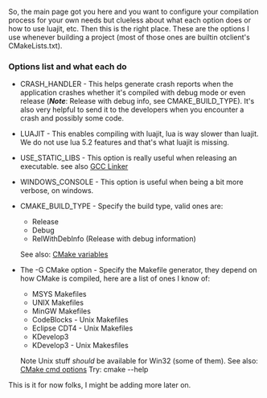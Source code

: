 So, the main page got you here and you want to configure your compilation process for your own needs but clueless about what each option does or how to use luajit, etc.  Then this is the right place.
These are the options I use whenever building a project (most of those ones are builtin otclient's CMakeLists.txt).

### Options list and what each do
* CRASH_HANDLER - This helps generate crash reports when the application crashes whether it's compiled with debug mode or even release (***Note***: Release with debug info, see CMAKE_BUILD_TYPE).  It's also very helpful to send it to the developers when you encounter a crash and possibly some code.
* LUAJIT - This enables compiling with luajit, lua is way slower than luajit.  We do not use lua 5.2 features and that's what luajit is missing.
* USE_STATIC_LIBS - This option is really useful when releasing an executable.
   see also [GCC Linker](http://gcc.gnu.org/onlinedocs/gcc/Link-Options.html)
* WINDOWS_CONSOLE - This option is useful when being a bit more verbose, on windows.
* CMAKE_BUILD_TYPE - Specify the build type, valid ones are:
   * Release
   * Debug
   * RelWithDebInfo (Release with debug information)

  See also: [CMake variables](http://www.cmake.org/Wiki/CMake_Useful_Variables)
* The -G CMake option - Specify the Makefile generator, they depend on how CMake is compiled, here are a list of ones I know of:
   * MSYS Makefiles
   * UNIX Makefiles
   * MinGW Makefiles
   * CodeBlocks - Unix Makefiles
   * Eclipse CDT4 - Unix Makefiles
   * KDevelop3
   * KDevelop3 - Unix Makesfiles

  Note Unix stuff _should_ be available for Win32 (some of them).
  See also: [CMake cmd options](http://linux.die.net/man/1/cmake)
  Try: cmake --help

This is it for now folks, I might be adding more later on.